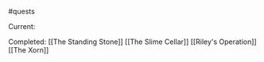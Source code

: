 #quests 

Current:


Completed:
[[The Standing Stone]]
[[The Slime Cellar]]
[[Riley's Operation]]
[[The Xorn]]